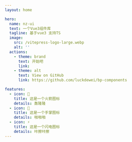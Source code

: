 ```yaml
---
layout: home

hero:
  name: nz-ui
  text: 一个Vue3组件库
  tagline: 基于vue3 支持TS
  image:
    src: /vitepress-logo-large.webp
    alt: ''
  actions:
    - theme: brand
      text: 开始吧
      link: 
    - theme: alt
      text: View on GitHub
      link: https://github.com/luckdewei/bp-components

features:
  - icon: 🚀
    title: 这是一个火箭图标
    details: 轰隆隆
  - icon: 🖖
    title: 这是一个手掌图标
    details: 啪啪啪
  - icon: ⚡️
    title: 这是一个闪电图标
    details: 咔擦咔擦
---
```

